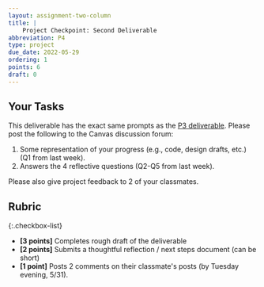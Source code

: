 ```yaml
---
layout: assignment-two-column
title: |
    Project Checkpoint: Second Deliverable
abbreviation: P4
type: project
due_date: 2022-05-29
ordering: 1 
points: 6
draft: 0
---
```


## Your Tasks
This deliverable has the exact same prompts as the [P3 deliverable](p3). Please post the following to the Canvas discussion forum:

1. Some representation of your progress (e.g., code, design drafts, etc.) (Q1 from last week).
2. Answers the 4 reflective questions (Q2-Q5 from last week).


Please also give project feedback to 2 of your classmates.

## Rubric

{:.checkbox-list}
* **[3 points]** Completes rough draft of the deliverable
* **[2 points]** Submits a thoughtful reflection / next steps document (can be short)
* **[1 point]** Posts 2 comments on their classmate's posts (by Tuesday evening, 5/31).
